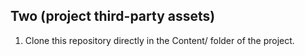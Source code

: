 ## Two (project third-party assets)

1. Clone this repository directly in the Content/ folder of the project.
